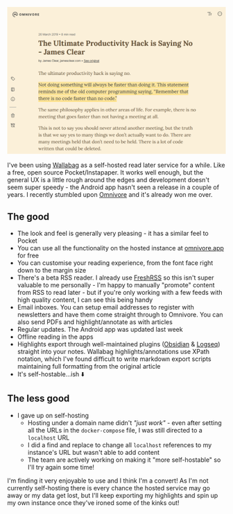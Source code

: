 ![An article in the reader view of Omnivore web](/images/2023-10-12-omnivore/omnivore.png)

I've been using [Wallabag](https://wallabag.org/) as a self-hosted read later service for a while. Like a free, open source Pocket/Instapaper. It works well enough, but the general UX is a little rough around the edges and development doesn't seem super speedy - the Android app hasn't seen a release in a couple of years. I recently stumbled upon [Omnivore](https://omnivore.app) and it's already won me over.

## The good
- The look and feel is generally very pleasing - it has a similar feel to Pocket
- You can use all the functionality on the hosted instance at [omnivore.app](https://omnivore.app) for free
- You can customise your reading experience, from the font face right down to the margin size
- There's a beta RSS reader. I already use [FreshRSS](https://www.freshrss.org/) so this isn't super valuable to me personally - I'm happy to manually "promote" content from RSS to read later - but if you're only working with a few feeds with high quality content, I can see this being handy
- Email inboxes. You can setup email addresses to register with newsletters and have them come straight through to Omnivore. You can also send PDFs and highlight/annotate as with articles
- Regular updates. The Android app was updated last week
- Offline reading in the apps
- Highlights export through well-maintained plugins ([Obsidian](https://github.com/omnivore-app/obsidian-omnivore) & [Logseq](https://github.com/omnivore-app/logseq-omnivore)) straight into your notes. Wallabag highlights/annotations use XPath notation, which I've found difficult to write markdown export scripts maintaining full formatting from the original article
- It's self-hostable...ish ⬇️

## The less good
- I gave up on self-hosting
	- Hosting under a domain name didn't *"just work"* - even after setting all the URLs in the `docker-compose` file, I was still directed to a `localhost` URL
	- I did a find and replace to change all `localhost` references to my instance's URL but wasn't able to add content
	- The team are actively working on making it "more self-hostable" so I'll try again some time!
 
I'm finding it very enjoyable to use and I think I'm a convert! As I'm not currently self-hosting there is every chance the hosted service may go away or my data get lost, but I'll keep exporting my highlights and spin up my own instance once they've ironed some of the kinks out!